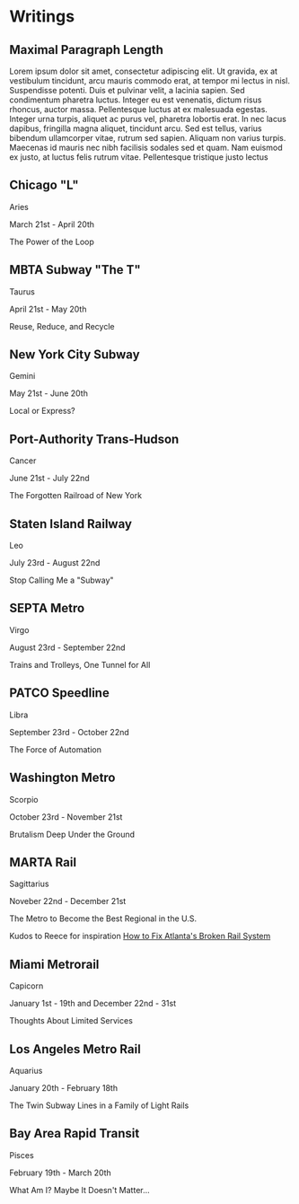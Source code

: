 # Writings

## Maximal Paragraph Length

Lorem ipsum dolor sit amet, consectetur adipiscing elit. Ut gravida, ex at vestibulum tincidunt, arcu mauris commodo erat, at tempor mi lectus in nisl. Suspendisse potenti. Duis et pulvinar velit, a lacinia sapien. Sed condimentum pharetra luctus. Integer eu est venenatis, dictum risus rhoncus, auctor massa. Pellentesque luctus at ex malesuada egestas. Integer urna turpis, aliquet ac purus vel, pharetra lobortis erat. In nec lacus dapibus, fringilla magna aliquet, tincidunt arcu. Sed est tellus, varius bibendum ullamcorper vitae, rutrum sed sapien. Aliquam non varius turpis. Maecenas id mauris nec nibh facilisis sodales sed et quam. Nam euismod ex justo, at luctus felis rutrum vitae. Pellentesque tristique justo lectus

## Chicago "L"

Aries

March 21st - April 20th

The Power of the Loop

## MBTA Subway "The T"

Taurus

April 21st - May 20th

Reuse, Reduce, and Recycle

## New York City Subway

Gemini

May 21st - June 20th

Local or Express?

## Port-Authority Trans-Hudson

Cancer

June 21st - July 22nd

The Forgotten Railroad of New York

## Staten Island Railway

Leo

July 23rd - August 22nd

Stop Calling Me a "Subway"

## SEPTA Metro

Virgo

August 23rd - September 22nd

Trains and Trolleys, One Tunnel for All

## PATCO Speedline

Libra

September 23rd - October 22nd

The Force of Automation

## Washington Metro

Scorpio

October 23rd - November 21st

Brutalism Deep Under the Ground

## MARTA Rail

Sagittarius

Noveber 22nd - December 21st

The Metro to Become the Best Regional in the U.S.

Kudos to Reece for inspiration [How to Fix Atlanta's Broken Rail System](https://www.youtube.com/watch?v=DLRmo5ExoFY)

## Miami Metrorail

Capicorn

January 1st - 19th and December 22nd - 31st

Thoughts About Limited Services

## Los Angeles Metro Rail

Aquarius

January 20th - February 18th

The Twin Subway Lines in a Family of Light Rails

## Bay Area Rapid Transit

Pisces

February 19th - March 20th

What Am I? Maybe It Doesn't Matter...
